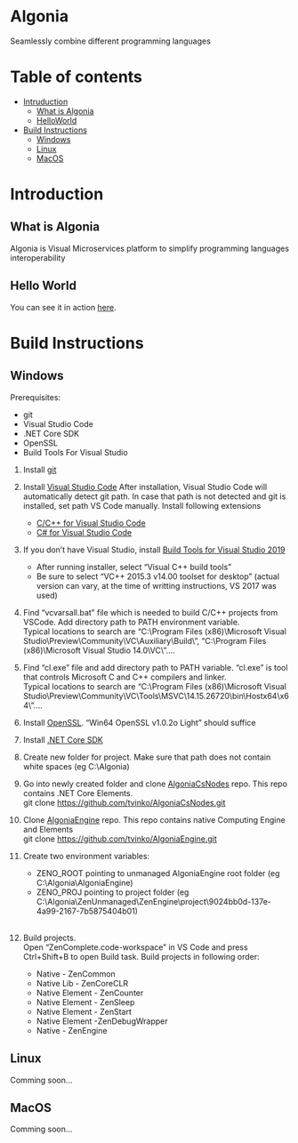 # Algonia

Seamlessly combine different programming languages
 
# Table of contents

- [Intruduction](#introduction)
  - [What is Algonia](what-is-algonia)
  - [HelloWorld](helloworld)
- [Build Instructions](#build-instructions)
  - [Windows](#windows)
  - [Linux](#linux)
  - [MacOS](#macos)

# Introduction
## What is Algonia
Algonia is Visual Microservices platform to simplify programming languages interoperability
## Hello World
You can see it in action [here](https://dev.to/tvinko/languages-interoperability-406f).


# Build Instructions
## Windows
Prerequisites:
* git
* Visual Studio Code
* .NET Core SDK
* OpenSSL
* Build Tools For Visual Studio

1. Install [git](https://git-scm.com/downloads)
2. Install [Visual Studio Code](https://code.visualstudio.com/)
After installation, Visual Studio Code will automatically detect git path. In case that path is not detected and git is installed, set path VS Code manually. Install following extensions
   - [C/C++ for Visual Studio Code](vscode:extension/ms-vscode.cpptools)
   - [C# for Visual Studio Code](vscode:extension/ms-vscode.csharp)



3. If you don’t have Visual Studio, install [Build Tools for Visual Studio 2019](https://www.visualstudio.com/downloads/)
   - After running installer, select “Visual C++ build tools”
   - Be sure to select “VC++ 2015.3 v14.00 toolset for desktop” (actual version can vary, at the time of writting instructions, VS 2017 was used)

4. Find “vcvarsall.bat” file which is needed to build C/C++ projects from VSCode. Add directory path to PATH environment variable.<br/>
Typical locations to search are “C:\Program Files (x86)\Microsoft Visual Studio\Preview\Community\VC\Auxiliary\Build\”, “C:\Program Files (x86)\Microsoft Visual Studio 14.0\VC\”....

5. Find “cl.exe” file and add directory path to PATH variable. “cl.exe” is tool that controls Microsoft C and C++ compilers and linker. <br/>
Typical locations to search are “C:\Program Files (x86)\Microsoft Visual Studio\Preview\Community\VC\Tools\MSVC\14.15.26720\bin\Hostx64\x64\”....

6. Install [OpenSSL](http://slproweb.com/products/Win32OpenSSL.html).  “Win64 OpenSSL v1.0.2o Light” should suffice

7. Install [.NET Core SDK](https://www.microsoft.com/net/download/windows)

8. Create new folder for project. Make sure that path does not contain white spaces (eg C:\Algonia)

9. Go into newly created folder and clone [AlgoniaCsNodes](https://github.com/tvinko/AlgoniaCsNodes) repo. This repo contains .NET Core Elements.<br/>
git clone  https://github.com/tvinko/AlgoniaCsNodes.git

10. Clone [AlgoniaEngine](https://github.com/tvinko/AlgoniaEngine.git) repo. This repo contains native Computing Engine and Elements<br/>
git clone  https://github.com/tvinko/AlgoniaEngine.git
 
11. Create two environment variables:
    - ZENO_ROOT pointing to unmanaged AlgoniaEngine root folder (eg C:\Algonia\AlgoniaEngine)
    - ZENO_PROJ pointing to project folder (eg C:\Algonia\ZenUnmanaged\ZenEngine\project\9024bb0d-137e-4a99-2167-7b5875404b01)<br/><br/>

13. Build projects.<br/>Open “ZenComplete.code-workspace” in VS Code and press Ctrl+Shift+B to open Build task. Build projects in following order:
      - Native - ZenCommon
      - Native Lib - ZenCoreCLR
      - Native Element - ZenCounter
      - Native Element - ZenSleep
      - Native Element - ZenStart
      - Native Element -ZenDebugWrapper
      - Native - ZenEngine
## Linux
Comming soon...
## MacOS
Comming soon...